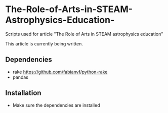 # The-Role-of-Arts-in-STEAM-Astrophysics-Education-
Scripts used for article "The Role of Arts in STEAM astrophysics education"

This article is currently being written.

## Dependencies
 - rake https://github.com/fabianvf/python-rake
 - pandas

## Installation
- Make sure the dependencies are installed

